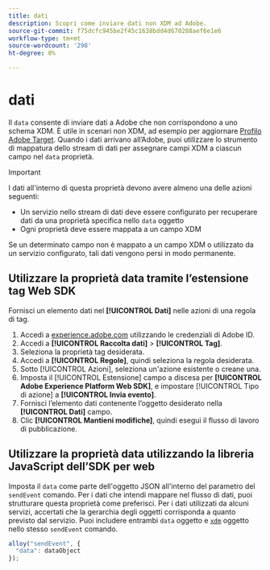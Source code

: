 ```yaml
---
title: dati
description: Scopri come inviare dati non XDM ad Adobe.
source-git-commit: f75dcfc945be2f45c1638bdd4d670288aef6e1e6
workflow-type: tm+mt
source-wordcount: '298'
ht-degree: 0%

---
```


# dati

Il `data` consente di inviare dati a Adobe che non corrispondono a uno schema XDM. È utile in scenari non XDM, ad esempio per aggiornare [Profilo Adobe Target](/help/web-sdk/personalization/adobe-target/target-overview.md). Quando i dati arrivano all’Adobe, puoi utilizzare lo strumento di mappatura dello stream di dati per assegnare campi XDM a ciascun campo nel `data` proprietà.

>[!IMPORTANT]
>
>I dati all&#39;interno di questa proprietà devono avere almeno una delle azioni seguenti:
>
>* Un servizio nello stream di dati deve essere configurato per recuperare dati da una proprietà specifica nello `data` oggetto
>* Ogni proprietà deve essere mappata a un campo XDM
>
>Se un determinato campo non è mappato a un campo XDM o utilizzato da un servizio configurato, tali dati vengono persi in modo permanente.

## Utilizzare la proprietà data tramite l’estensione tag Web SDK

Fornisci un elemento dati nel **[!UICONTROL Dati]** nelle azioni di una regola di tag.

1. Accedi a [experience.adobe.com](https://experience.adobe.com) utilizzando le credenziali di Adobe ID.
1. Accedi a **[!UICONTROL Raccolta dati]** > **[!UICONTROL Tag]**.
1. Seleziona la proprietà tag desiderata.
1. Accedi a **[!UICONTROL Regole]**, quindi seleziona la regola desiderata.
1. Sotto [!UICONTROL Azioni], seleziona un&#39;azione esistente o creane una.
1. Imposta il [!UICONTROL Estensione] campo a discesa per **[!UICONTROL Adobe Experience Platform Web SDK]**, e impostare [!UICONTROL Tipo di azione] a **[!UICONTROL Invia evento]**.
1. Fornisci l’elemento dati contenente l’oggetto desiderato nella **[!UICONTROL Dati]** campo.
1. Clic **[!UICONTROL Mantieni modifiche]**, quindi esegui il flusso di lavoro di pubblicazione.

## Utilizzare la proprietà data utilizzando la libreria JavaScript dell’SDK per web

Imposta il `data` come parte dell&#39;oggetto JSON all&#39;interno del parametro del `sendEvent` comando. Per i dati che intendi mappare nel flusso di dati, puoi strutturare questa proprietà come preferisci. Per i dati utilizzati da alcuni servizi, accertati che la gerarchia degli oggetti corrisponda a quanto previsto dal servizio. Puoi includere entrambi `data` oggetto e [`xdm`](xdm.md) oggetto nello stesso `sendEvent` comando.

```javascript
alloy("sendEvent", {
  "data": dataObject
});
```
